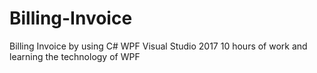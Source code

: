 # Billing-Invoice
Billing Invoice by using C# WPF  Visual Studio 2017  10 hours of work and learning the technology of WPF   
